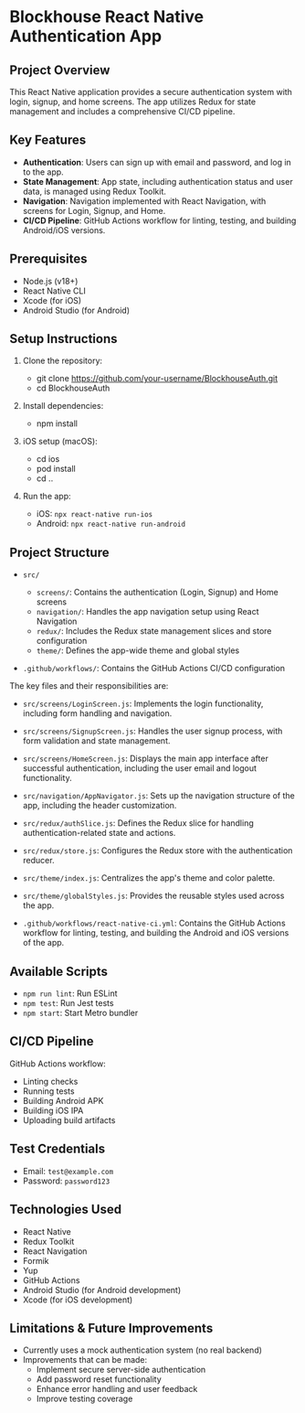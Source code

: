 # Blockhouse React Native Authentication App

## Project Overview
This React Native application provides a secure authentication system with login, signup, and home screens. The app utilizes Redux for state management and includes a comprehensive CI/CD pipeline.

## Key Features
- **Authentication**: Users can sign up with email and password, and log in to the app.
- **State Management**: App state, including authentication status and user data, is managed using Redux Toolkit.
- **Navigation**: Navigation implemented with React Navigation, with screens for Login, Signup, and Home.
- **CI/CD Pipeline**: GitHub Actions workflow for linting, testing, and building Android/iOS versions.

## Prerequisites
- Node.js (v18+)
- React Native CLI
- Xcode (for iOS) 
- Android Studio (for Android)

## Setup Instructions
1. Clone the repository:
   
   - git clone https://github.com/your-username/BlockhouseAuth.git
   - cd BlockhouseAuth
   
2. Install dependencies:
   
   - npm install
   
3. iOS setup (macOS):
   
   - cd ios
   - pod install
   - cd ..
   
4. Run the app:
   - iOS: `npx react-native run-ios`
   - Android: `npx react-native run-android`

## Project Structure
- `src/`
  - `screens/`: Contains the authentication (Login, Signup) and Home screens
  - `navigation/`: Handles the app navigation setup using React Navigation
  - `redux/`: Includes the Redux state management slices and store configuration
  - `theme/`: Defines the app-wide theme and global styles

- `.github/workflows/`: Contains the GitHub Actions CI/CD configuration

The key files and their responsibilities are:

- `src/screens/LoginScreen.js`: Implements the login functionality, including form handling and navigation.
- `src/screens/SignupScreen.js`: Handles the user signup process, with form validation and state management.
- `src/screens/HomeScreen.js`: Displays the main app interface after successful authentication, including the user email and logout functionality.

- `src/navigation/AppNavigator.js`: Sets up the navigation structure of the app, including the header customization.

- `src/redux/authSlice.js`: Defines the Redux slice for handling authentication-related state and actions.
- `src/redux/store.js`: Configures the Redux store with the authentication reducer.

- `src/theme/index.js`: Centralizes the app's theme and color palette.
- `src/theme/globalStyles.js`: Provides the reusable styles used across the app.

- `.github/workflows/react-native-ci.yml`: Contains the GitHub Actions workflow for linting, testing, and building the Android and iOS versions of the app.

## Available Scripts
- `npm run lint`: Run ESLint
- `npm test`: Run Jest tests
- `npm start`: Start Metro bundler

## CI/CD Pipeline
GitHub Actions workflow:
- Linting checks
- Running tests
- Building Android APK
- Building iOS IPA
- Uploading build artifacts

## Test Credentials
- Email: `test@example.com` 
- Password: `password123`

## Technologies Used
- React Native
- Redux Toolkit
- React Navigation
- Formik
- Yup
- GitHub Actions
- Android Studio (for Android development)
- Xcode (for iOS development)

## Limitations & Future Improvements
- Currently uses a mock authentication system (no real backend)
- Improvements that can be made:
  - Implement secure server-side authentication
  - Add password reset functionality
  - Enhance error handling and user feedback
  - Improve testing coverage
